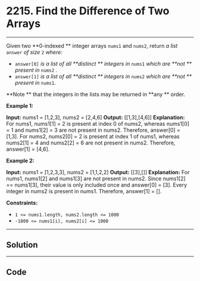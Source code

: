 # 2215. Find the Difference of Two Arrays

---

Given two **0-indexed ** integer arrays `nums1` and `nums2`, return _a list_ `answer` _of size_ `2` _where:_

  * `answer[0]` _is a list of all **distinct ** integers in_ `nums1` _which are **not ** present in_ `nums2` _._
  * `answer[1]` _is a list of all **distinct ** integers in_ `nums2` _which are **not ** present in_ `nums1`.



**Note ** that the integers in the lists may be returned in **any ** order.

 

**Example 1:**


**Input:** nums1 = [1,2,3], nums2 = [2,4,6]
**Output:** [[1,3],[4,6]]
**Explanation:** For nums1, nums1[1] = 2 is present at index 0 of nums2, whereas nums1[0] = 1 and nums1[2] = 3 are not present in nums2. Therefore, answer[0] = [1,3].
For nums2, nums2[0] = 2 is present at index 1 of nums1, whereas nums2[1] = 4 and nums2[2] = 6 are not present in nums2. Therefore, answer[1] = [4,6].

**Example 2:**


**Input:** nums1 = [1,2,3,3], nums2 = [1,1,2,2]
**Output:** [[3],[]]
**Explanation:** For nums1, nums1[2] and nums1[3] are not present in nums2. Since nums1[2] == nums1[3], their value is only included once and answer[0] = [3].
Every integer in nums2 is present in nums1. Therefore, answer[1] = [].


 

**Constraints:**

  * `1 <= nums1.length, nums2.length <= 1000`
  * `-1000 <= nums1[i], nums2[i] <= 1000`

---

## Solution



---

## Code
```python


```